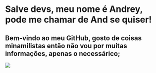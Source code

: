 # Salve devs, meu nome é Andrey, pode me chamar de And se quiser!
## Bem-vindo ao meu GitHub, gosto de coisas minamilistas então não vou por muitas informações, apenas o necessárico;
<div aling="center">
<img margin="auto" src="https://media.tenor.com/ef0pG2NmtY0AAAAC/hollow-knight-club-penguin-dance.gif">
</div>
